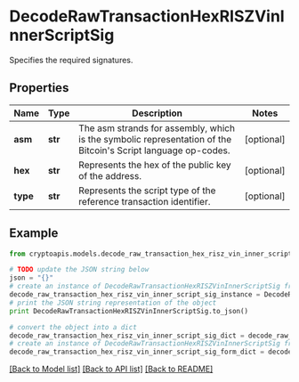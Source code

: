 # DecodeRawTransactionHexRISZVinInnerScriptSig

Specifies the required signatures.

## Properties
Name | Type | Description | Notes
------------ | ------------- | ------------- | -------------
**asm** | **str** | The asm strands for assembly, which is the symbolic representation of the Bitcoin&#39;s Script language op-codes. | [optional] 
**hex** | **str** | Represents the hex of the public key of the address. | [optional] 
**type** | **str** | Represents the script type of the reference transaction identifier. | [optional] 

## Example

```python
from cryptoapis.models.decode_raw_transaction_hex_risz_vin_inner_script_sig import DecodeRawTransactionHexRISZVinInnerScriptSig

# TODO update the JSON string below
json = "{}"
# create an instance of DecodeRawTransactionHexRISZVinInnerScriptSig from a JSON string
decode_raw_transaction_hex_risz_vin_inner_script_sig_instance = DecodeRawTransactionHexRISZVinInnerScriptSig.from_json(json)
# print the JSON string representation of the object
print DecodeRawTransactionHexRISZVinInnerScriptSig.to_json()

# convert the object into a dict
decode_raw_transaction_hex_risz_vin_inner_script_sig_dict = decode_raw_transaction_hex_risz_vin_inner_script_sig_instance.to_dict()
# create an instance of DecodeRawTransactionHexRISZVinInnerScriptSig from a dict
decode_raw_transaction_hex_risz_vin_inner_script_sig_form_dict = decode_raw_transaction_hex_risz_vin_inner_script_sig.from_dict(decode_raw_transaction_hex_risz_vin_inner_script_sig_dict)
```
[[Back to Model list]](../README.md#documentation-for-models) [[Back to API list]](../README.md#documentation-for-api-endpoints) [[Back to README]](../README.md)


